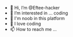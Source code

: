 - 👋 Hi, I’m @Eftee-hacker
- 👀 I’m interested in ... coding
- 🌱 I'm noob in this platform
- 💞️ I love coding
- 📫 How to reach me ... 

<!---
Eftee-hacker/Eftee-hacker is a ✨ special ✨ repository because its `README.md` (this file) appears on your GitHub profile.
You can click the Preview link to take a look at your changes.
--->
